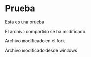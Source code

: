 # Prueba
Esta es una prueba

El archivo compartido se ha modificado.

Archivo modificado en el fork

Archivo modificado desde windows